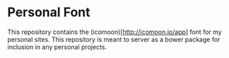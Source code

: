# Personal Font

This repository contains the (icomoon)[http://icomoon.io/app] font for my
personal sites. This repository is meant to server as a bower package for
inclusion in any personal projects.
